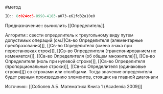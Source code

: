 #метод

```javascript
ID:: 8c024cc5-8998-4183-a073-e61fd32a10e0
```

Предназначение:: вычислить [[Определитель]].


Алгоритм:: свести определитель к треугольному виду путем допустимых операций (см.[[Св-во Определителя (элементарные преобразования)]], [[Св-во Определителя (смена знака при перестановках строк)]], [[Св-во Определителя (транспонированием не изменяется)]], [[Св-во Определителя (об общем множителе)]], [[Св-во Определителя (ноль при нулевой строке)]], [[Св-во Определителя (пропорциональные строки)]], [[Св-во Определителя (одинаковые строки)]]) со строками или столбцами.
Тогда значение определителя будет равным произведению элементов, стоящих на главной диагонали


Источник:: [[Соболев А.Б. Математика Книга 1 (Academia 2009)]]